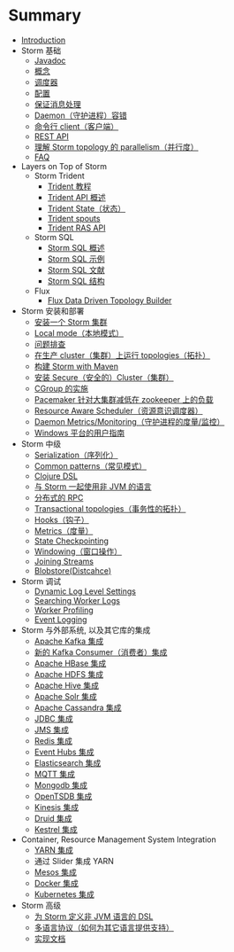 # Summary

* [Introduction](README.md)
* Storm 基础
    * [Javadoc](doc/zh/Javadoc.md)
    * [概念](doc/zh/Concepts.md)
    * [调度器](doc/zh/Storm-Scheduler.md)
    * [配置](doc/zh/Configuration.md)
    * [保证消息处理](doc/zh/Guaranteeing-message-processing.md)
    * [Daemon（守护进程）容错](doc/zh/Daemon-Fault-Tolerance.md)
    * [命令行 client（客户端）](doc/zh/Command-line-client.md)
    * [REST API](doc/zh/STORM-UI-REST-API.md)
    * [理解 Storm topology 的 parallelism（并行度）](doc/zh/Understanding-the-parallelism-of-a-Storm-topology.md)
    * [FAQ](doc/zh/FAQ.md)
* Layers on Top of Storm
    * Storm Trident
        * [Trident 教程](doc/zh/Trident-tutorial.md)
        * [Trident API 概述](doc/zh/Trident-API-Overview.md)
        * [Trident State（状态）](doc/zh/Trident-state.md)
        * [Trident spouts](doc/zh/Trident-spouts.md)
        * [Trident RAS API](doc/zh/Trident-RAS-API.md)
    * Storm SQL
        * [Storm SQL 概述](doc/zh/storm-sql.md)
        * [Storm SQL 示例](doc/zh/storm-sql-example.md)
        * [Storm SQL 文献](doc/zh/storm-sql-reference.md)
        * [Storm SQL 结构](doc/zh/storm-sql-internal.md)
    * Flux
        * [Flux Data Driven Topology Builder](doc/zh/flux.md)
* Storm 安装和部署
    * [安装一个 Storm 集群](doc/zh/Setting-up-a-Storm-cluster.md)
    * [Local mode（本地模式）](doc/zh/Local-mode.md)
    * [问题排查](doc/zh/Troubleshooting.md)
    * [在生产 cluster（集群）上运行 topologies（拓扑）](doc/zh/Running-topologies-on-a-production-cluster.md)
    * [构建 Storm with Maven](doc/zh/Maven.md)
    * [安装 Secure（安全的）Cluster（集群）](doc/zh/SECURITY.md)
    * [CGroup 的实施](doc/zh/cgroups_in_storm.md)
    * [Pacemaker 针对大集群减低在 zookeeper 上的负载](doc/zh/Pacemaker.md)
    * [Resource Aware Scheduler（资源意识调度器）](doc/zh/Resource_Aware_Scheduler_overview.md)
    * [Daemon Metrics/Monitoring（守护进程的度量/监控）](doc/zh/storm-metrics-profiling-internal-actions.md)
    * [Windows 平台的用户指南](doc/zh/windows-users-guide.md)
* Storm 中级
    * [Serialization（序列化）](doc/zh/Serialization.md)
    * [Common patterns（常见模式）](doc/zh/Common-patterns.md)
    * [Clojure DSL](doc/zh/Clojure-DSL.md)
    * [与 Storm 一起使用非 JVM 的语言](doc/zh/Using-non-JVM-languages-with-Storm.md)
    * [分布式的 RPC](doc/zh/Distributed-RPC.md)
    * [Transactional topologies（事务性的拓扑）](doc/zh/Transactional-topologies.md)
    * [Hooks（钩子）](doc/zh/Hooks.md)
    * [Metrics（度量）](doc/zh/Metrics.md)
    * [State Checkpointing](doc/zh/State-checkpointing.md)
    * [Windowing（窗口操作）](doc/zh/Windowing.md)
    * [Joining Streams](doc/zh/Joins.md)
    * [Blobstore(Distcahce)](doc/zh/distcache-blobstore.md)
* Storm 调试
    * [Dynamic Log Level Settings](doc/zh/dynamic-log-level-settings.md)
    * [Searching Worker Logs](doc/zh/Logs.md)
    * [Worker Profiling](doc/zh/dynamic-worker-profiling.md)
    * [Event Logging](doc/zh/Eventlogging.md)
* Storm 与外部系统, 以及其它库的集成
    * [Apache Kafka 集成](doc/zh/storm-kafka.md)
    * [新的 Kafka Consumer（消费者）集成](doc/zh/storm-kafka-client.md)
    * [Apache HBase 集成](doc/zh/storm-hbase.md)
    * [Apache HDFS 集成](doc/zh/storm-hdfs.md)
    * [Apache Hive 集成](doc/zh/storm-hive.md)
    * [Apache Solr 集成](doc/zh/storm-solr.md)
    * [Apache Cassandra 集成](doc/zh/storm-cassandra.md)
    * [JDBC 集成](doc/zh/storm-jdbc.md)
    * [JMS 集成](doc/zh/storm-jms.md)
    * [Redis 集成](doc/zh/storm-redis.md)
    * [Event Hubs 集成](doc/zh/storm-eventhubs.md)
    * [Elasticsearch 集成](doc/zh/storm-elasticsearch.md)
    * [MQTT 集成](doc/zh/storm-mqtt.md)
    * [Mongodb 集成](doc/zh/storm-mongodb.md)
    * [OpenTSDB 集成](doc/zh/storm-opentsdb.md)
    * [Kinesis 集成](doc/zh/storm-kinesis.md)
    * [Druid 集成](doc/zh/storm-druid.md)
    * [Kestrel 集成](doc/zh/Kestrel-and-Storm.md)
* Container, Resource Management System Integration
    * [YARN 集成](doc/zh/storm-yarn.md)
    * 通过 Slider 集成 YARN
    * [Mesos 集成](doc/zh/mesos-storm.md)
    * [Docker 集成](doc/zh/docker-storm.md)
    * [Kubernetes 集成](doc/zh/kubernetes-storm.md)
* Storm 高级
    * [为 Storm 定义非 JVM 语言的 DSL](doc/zh/Defining-a-non-jvm-language-dsl-for-storm.md)
    * [多语言协议（如何为其它语言提供支持）](doc/zh/Multilang-protocol.md)
    * [实现文档](doc/zh/Implementation-docs.md)
